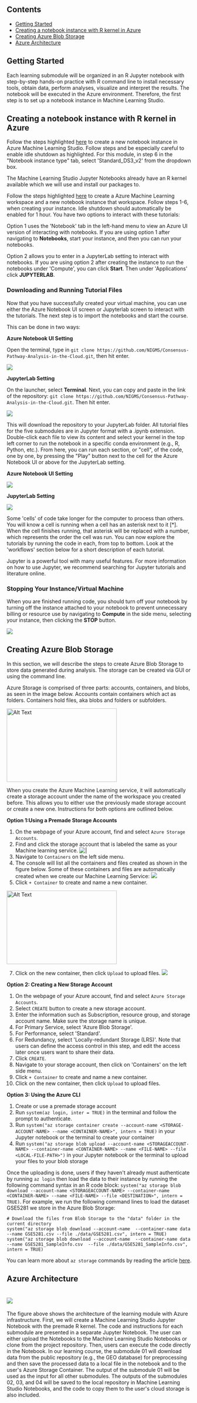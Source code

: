 ## Contents

+ [Getting Started](#getting-started)
+ [Creating a notebook instance with R kernel in Azure](#creating-a-notebook-instance-with-r-kernel-in-azure)
+ [Creating Azure Blob Storage](#creating-azure-blob-storage)
+ [Azure Architecture](#azure-architecture)

## Getting Started
Each learning submodule will be organized in an R Jupyter notebook with step-by-step hands-on practice with R command line to install necessary tools, obtain data, perform analyses, visualize and interpret the results. The notebook will be executed in the Azure environment. Therefore, the first step is to set up a notebook instance in Machine Learning Studio.

<!-- #region -->
## Creating a notebook instance with R kernel in Azure

Follow the steps highlighted [here](https://github.com/NIGMS/NIGMS-Sandbox/blob/main/docs/HowToCreateAzureMLNotebooks.md) to create a new notebook instance in Azure Machine Learning Studio. Follow steps and be especially careful to enable idle shutdown as highlighted. For this module, in step 6 in the "Notebook instance type" tab, select 'Standard_DS3_v2' from the dropdown box.

The Machine Learning Studio Jupyter Notebooks already have an R kernel available which we will use and install our packages to.


Follow the steps highlighted [here](https://github.com/NIGMS/NIGMS-Sandbox/blob/main/docs/HowToCreateAzureMLNotebooks.md) to create a Azure Machine Learning workspace and a new notebook instance that workspace. Follow steps 1-6, when creating your instance. Idle shutdown should automatically be enabled for 1 hour. You have two options to interact with these tutorials:

Option 1 uses the 'Notebook' tab in the left-hand menu to view an Azure UI version of interacting with notebooks. If you are using option 1 after navigating to **Notebooks**, start your instance, and then you can run your notebooks.

Option 2 allows you to enter in a JupyterLab setting to interact with notebooks. If you are using option 2 after creating the instance to run the notebooks under 'Compute', you can click **Start**. Then under 'Applications' click **JUPYTERLAB**.

### Downloading and Running Tutorial Files

Now that you have successfully created your virtual machine, you can use either the Azure Notebook UI screen or Jupyterlab screen to interact with the tutorials. The next step is to import the notebooks and start the course. 

This can be done in two ways:

**Azure Notebook UI Setting**

Open the terminal, type in `git clone https://github.com/NIGMS/Consensus-Pathway-Analysis-in-the-Cloud.git`, then hit enter.

![](./images/Intro/Azure_clone_repo.png)

**JupyterLab Setting**

On the launcher, select **Terminal**. Next, you can copy and paste in the link of the repository: `git clone https://github.com/NIGMS/Consensus-Pathway-Analysis-in-the-Cloud.git`. Then hit enter.


![](./images/Intro/launcher.png)

This will download the repository to your JupyterLab folder. All tutorial files for the five submodules are in Jupyter format with a .ipynb extension. Double-click each file to view its content and select your kernel in the top left corner to run the notebook in a specific conda environment (e.g., R, Python, etc.). From here, you can run each section, or "cell", of the code, one by one, by pressing the "Play" button next to the cell for the Azure Notebook UI or above for the JupyterLab setting.

**Azure Notebook UI Setting**

![](./images/SettingGC/Azure_run_cell.png)

**JupyterLab Setting**

![](./images/SettingGC/Run_Cell.png)

Some 'cells' of code take longer for the computer to process than others. You will know a cell is running when a cell has an asterisk next to it \[\*\]. When the cell finishes running, that asterisk will be replaced with a number, which represents the order the cell was run. You can now explore the tutorials by running the code in each, from top to bottom. Look at the 'workflows' section below for a short description of each tutorial.

Jupyter is a powerful tool with many useful features. For more information on how to use Jupyter, we recommend searching for Jupyter tutorials and literature online.

### Stopping Your Instance/Virtual Machine

When you are finished running code, you should turn off your notebook by turning off the instance attached to your notebook to prevent unnecessary billing or resource use by navigating to **Compute** in the side menu, selecting your instance, then clicking the __STOP__ button.

![](./images/Intro/stop_instance.png)

## Creating Azure Blob Storage
In this section, we will describe the steps to create Azure Blob Storage to store data generated during analysis.  The storage can be created via GUI or using the command line.

Azure Storage is comprised of three parts: accounts, containers, and blobs, as seen in the image below. Accounts contain containers which act as folders. Containers hold files, aka blobs and folders or subfolders.

<img src="./images/Module1/azure_blob_diagram.png" alt="Alt Text" width="300" height="200">

When you create the Azure Machine Learning service, it will automatically create a storage account under the name of the workspace you created before. This allows you to either use the previously made storage account or create a new one. Instructions for both options are outlined below.

**Option 1:Using a Premade Storage Accounts**
1. On the webpage of your Azure account, find and select `Azure Storage Accounts`.
2. Find and click the storage account that is labeled the same as your Machine learning service.
![|](./images/Module1/Data_CloudStorageAccount.png)
4. Navigate to `Containers` on the left side menu.
5. The console will list all the containers and files created as shown in the figure below. Some of these containers and files are automatically created when we create our Machine Learning Service:
![](./images/Module1/Data_CloudStorageContainer.png)
6. Click `+ Container` to create and name a new container.
<img src="./images/Module1/Data_CloudContainerName.png" alt="Alt Text" width="300" height="200">

7. Click on the new container, then click `Upload` to upload files.
![](./images/Module1/Data_CloudBlobUpload.png)

**Option 2: Creating a New Storage Account**
1. On the webpage of your Azure account, find and select `Azure Storage Accounts`.
2. Select `CREATE` button to create a new storage account.
3. Enter the information such as Subscription, resource group, and storage account name. Make sure the storage name is unique.
4. For Primary Service, select 'Azure Blob Storage'.
5. For Performance, select 'Standard'.
6. For Redundancy, select 'Locally-redundant Storage (LRS)'. Note that users can define the access control in this step, and edit the access later once users want to share their data.
7. Click `CREATE`.
8. Navigate to your storage account, then click on 'Containers' on the left side menu.
9. Click `+ Container` to create and name a new container.
10. Click on the new container, then click `Upload` to upload files.

**Option 3: Using the Azure CLI**
1. Create or use a premade storage account
2. Run `system(az login, inter = TRUE)` in the terminal and follow the prompt to authenticate.
3. Run `system("az storage container create --account-name <STORAGE-ACCOUNT-NAME> --name <CONTAINER-NAME>", intern = TRUE)` in your Jupyter notebook or the terminal to create your container
4. Run `system("az storage blob upload --account-name <STORAGEACCOUNT-NAME> --container-name <CONTAINER-NAME> --name <FILE-NAME> --file <LOCAL-FILE-PATH>")` in your Jupyter notebook or the terminal to upload your files to your blob storage


Once the uploading is done, users if they haven't already must authenticate by running `az login` then load the data to their instance by running the following command syntax in an R code block: `system("az storage blob download --account-name <STORAGEACCOUNT-NAME> --container-name <CONTAINER-NAME> --name <FILE-NAME> --file <DESTINATION>", intern = TRUE)`. For example, we run the following command lines to load the dataset GSE5281 we store in the Azure Blob Storage:

```
# Download the files from Blob Storage to the "data" folder in the current directory
system("az storage blob download --account-name  --container-name data --name GSE5281.csv --file ./data/GSE5281.csv", intern = TRUE)
system("az storage blob download --account-name  --container-name data --name GSE5281_SampleInfo.csv  --file ./data/GSE5281_SampleInfo.csv", intern = TRUE)
```

You can learn more about `az storage` commands by reading the article [here](https://learn.microsoft.com/en-us/azure/storage/blobs/storage-quickstart-blobs-cli).

## Azure Architecture

# ![](./images/Intro/architecture.png)
The figure above shows the architecture of the learning module with Azure infrastructure. First, we will create a Machine Learning Studio Jupyter Notebook with the premade R kernel. The code and instructions for each submodule are presented in a separate Jupyter Notebook.
The user can either upload the Notebooks to the Machine Learning Studio Notebooks or clone from the project repository. Then, users can execute 
the code directly in the Notebook. In our learning course, the submodule 01 will download data from the public repository (e.g., the GEO database)
for preprocessing and then save the processed data to a local file in the notebook and to the user's Azure Storage Container. The output
of the submodule 01 will be used as the input for all other submodules. The outputs of the submodules 02, 03, and 04 will be saved to the
local repository in Machine Learning Studio Notebooks, and the code to copy them to the user's cloud storage is also included.
<!-- #endregion -->

```python

```
